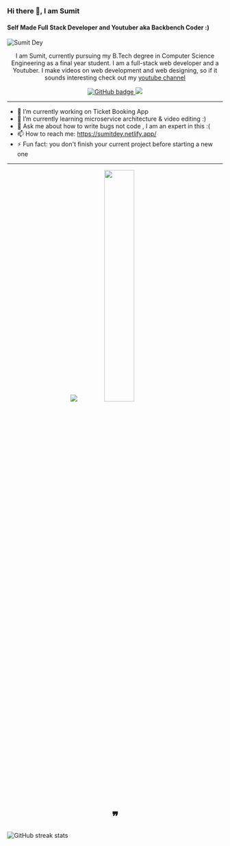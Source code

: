 ### Hi there 👋, I am Sumit
#### Self Made Full Stack Developer and Youtuber aka Backbench Coder :)


![Sumit Dey](https://raw.githubusercontent.com/Dey-Sumit/Dey-Sumit/main/Sumit%20Dey.png)

<p align="center">I am Sumit, currently pursuing my B.Tech degree in Computer Science Engineering as a final year student. I am a full-stack web developer and a Youtuber. I make videos on web development and web designing, so if it sounds interesting check out my
  <a href="https://www.youtube.com/channel/UClW8d1f5m0QAE_Ig024EP6A">
    youtube channel</a>  </p>

<p align="center">
  <a href="https://github.com/Dey-Sumit?tab=followers">
    <img src="https://img.shields.io/github/followers/Dey-Sumit?label=Followers&logo=GitHub&style=for-the-badge" alt="GitHub badge" />
  </a>

  <a href="https://www.youtube.com/channel/UClW8d1f5m0QAE_Ig024EP6A">
    <img src="https://img.shields.io/youtube/views/Ew4wlgcUEYk?label=YouTube&logo=YouTube&style=for-the-badge" />
  </a>

</p>

---

- 🔭 I’m currently working on Ticket Booking App  
- 🌱 I’m currently learning microservice architecture & video editing :) 
- 💬 Ask me about how to write bugs not code , I am an expert in this :( 
- 📫 How to reach me: https://sumitdey.netlify.app/ 
- ⚡ Fun fact: you don't finish your current project before starting a new one

---

<p align="center">
  <img src="https://github-readme-stats.vercel.app/api?username=Dey-Sumit&show_icons=true&theme=tokyonight&line_height=52" />
  <img width="37.2%" src="https://github-readme-stats.vercel.app/api/top-langs/?username=Dey-Sumit&count_private=true&theme=tokyonight&line_height=52" />
</p>

<h1 align="center">❞</h1>


![GitHub streak stats](https://github-readme-streak-stats.herokuapp.com/?user=Dey-Sumit)  
 

